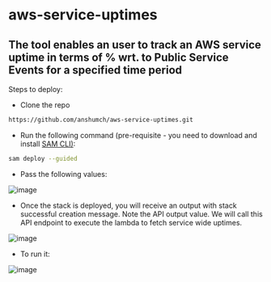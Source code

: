 # aws-service-uptimes

## The tool enables an user to track an AWS service uptime in terms of % wrt. to Public Service Events for a specified time period

Steps to deploy:

- Clone the repo
````bash
https://github.com/anshumch/aws-service-uptimes.git
````
- Run the following command (pre-requisite - you need to download and install [SAM CLI)](https://docs.aws.amazon.com/serverless-application-model/latest/developerguide/serverless-sam-cli-install.html):
````bash
sam deploy --guided
````
- Pass the following values:

![image](https://user-images.githubusercontent.com/100800132/168960174-2d1ef7ad-e013-4293-b8df-878f1555cf7c.png)

- Once the stack is deployed, you will receive an output with stack successful creation message. Note the API output value. We will call this API endpoint to execute the lambda to fetch service wide uptimes.

![image](https://user-images.githubusercontent.com/100800132/169389109-c3d95385-874c-4ff3-b529-4f473664a1b7.png)

- To run it:
 
![image](https://user-images.githubusercontent.com/100800132/169219355-3b124b4b-47d0-4303-bcec-23137f617780.png)


